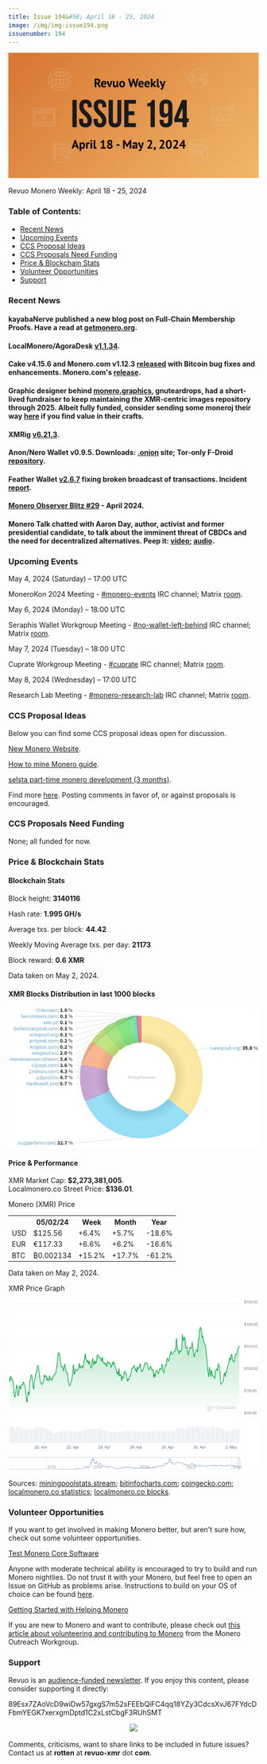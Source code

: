 ```yaml
---
title: Issue 194&#58; April 18 - 25, 2024
image: /img/img-issue194.png
issuenumber: 194
---
```

[<img src="/img/img-issue194.png" alt="Revuo Monero Weekly #194 Slide" class="img-lead">](/issue-194.html)

<p class="text-lead">Revuo Monero Weekly: April 18 - 25, 2024</p>
<!--more-->

<h3>Table of Contents:</h3>
<ul class="contents">
    <li><a href="#news">Recent News</a></li>
    <li><a href="#events">Upcoming Events</a></li>
    <li><a href="#ideas">CCS Proposal Ideas</a></li>
    <li><a href="#proposals">CCS Proposals Need Funding</a></li>
    <li><a href="#stats">Price & Blockchain Stats</a></li>
    <li><a href="#volunteer">Volunteer Opportunities</a></li>
    <li><a href="#support">Support</a></li>
</ul>

<h3 id="news">Recent News</h3>

<div class="newsbyte">
    <h4>kayabaNerve published a new blog post on Full-Chain Membership Proofs. Have a read at <a href="https://web.getmonero.org/2024/04/27/fcmps.html" target="_blank">getmonero.org</a>.</h4>
</div>

<div class="newsbyte">
    <h4>LocalMonero/AgoraDesk <a href="https://github.com/AgoraDesk-LocalMonero/agoradesk-app-foss/releases/tag/v1.1.34" target="_blank">v1.1.34</a>.</h4>
</div>

<div class="newsbyte">
    <h4>Cake v4.15.6 and Monero.com v1.12.3 <a href="https://github.com/cake-tech/cake_wallet/releases/tag/v4.15.6" target="_blank">released</a> with Bitcoin bug fixes and enhancements. Monero.com's <a href="https://github.com/cake-tech/cake_wallet/releases/tag/v4.15.5" target="_blank">release</a>.</h4>
</div>

<div class="newsbyte">
    <h4>Graphic designer behind <a href="https://monero.graphics/" target="_blank">monero.graphics</a>, gnuteardrops, had a short-lived fundraiser to keep maintaining the XMR-centric images repository through 2025. Albeit fully funded, consider sending some moneroj their way <a href="https://monero.graphics/about#help" target="_blank">here</a> if you find value in their crafts.</h4>
</div>

<div class="newsbyte">
    <h4>XMRig <a href="https://github.com/xmrig/xmrig/releases/tag/v6.21.3" target="_blank">v6.21.3</a>.</h4>
</div>

<div class="newsbyte">
    <h4>Anon/Nero Wallet v0.9.5. Downloads: <a href="http://anonero5wmhraxqsvzq2ncgptq6gq45qoto6fnkfwughfl4gbt44swad.onion/#download" target="_blank">.onion</a> site; Tor-only F-Droid <a href="http://anonero5wmhraxqsvzq2ncgptq6gq45qoto6fnkfwughfl4gbt44swad.onion/fdroid/repo/" target="_blank"> repository</a>.</h4>
</div>

<div class="newsbyte">
    <h4>Feather Wallet <a href="https://featherwallet.org/download/" target="_blank">v2.6.7</a> fixing broken broadcast of transactions. Incident <a href="https://featherwallet.org/changelog/#Incident%20report:%20Denial-of-Service%20(28%20April%202024)" target="_blank">report</a>.</h4>
</div>

<div class="newsbyte">
    <h4><a href="https://monero.observer/monero-observer-blitz-april-2024/" target="_blank">Monero Observer Blitz #29</a> - April 2024.</h4>
</div>

<div class="newsbyte">
    <h4>Monero Talk chatted with Aaron Day, author, activist and former presidential candidate, to talk about the imminent threat of CBDCs and the need for decentralized alternatives. Peep it: <a href="https://iteroni.com/watch?v=M1cy7opc6To" target="_blank">video</a>; <a href="https://www.monerotalk.live/the-imminent-threat-of-cbdcs-aaron-day-309" target="_blank">audio</a>.</h4>
</div>

<h3 id="events">Upcoming Events</h3>

<div class="event">
    <p class="date" markdown="1">May 4, 2024 (Saturday) – 17:00 UTC</p>
    <p markdown="1">MoneroKon 2024 Meeting - <a href="irc://irc.libera.chat/#monero-events" target="_blank">#monero-events</a> IRC channel; Matrix <a href="https://matrix.to/#/#monero-events:monero.social" target="_blank">room</a>.</p>
</div>

<div class="event">
    <p class="date" markdown="1">May 6, 2024 (Monday) – 18:00 UTC</p>
    <p markdown="1">Seraphis Wallet Workgroup Meeting - <a href="irc://irc.libera.chat/#no-wallet-left-behind" target="_blank">#no-wallet-left-behind</a> IRC channel; Matrix <a href="https://matrix.to/#/#no-wallet-left-behind:monero.social" target="_blank">room</a>.</p>
</div>

<div class="event">
    <p class="date" markdown="1">May 7, 2024 (Tuesday) – 18:00 UTC</p>
    <p markdown="1">Cuprate Workgroup Meeting - <a href="irc://irc.libera.chat/#cuprate" target="_blank">#cuprate</a> IRC channel; Matrix <a href="https://matrix.to/#/#cuprate:monero.social" target="_blank">room</a>.</p>
</div>

<div class="event">
    <p class="date" markdown="1">May 8, 2024 (Wednesday) – 17:00 UTC</p>
    <p markdown="1">Research Lab Meeting - <a href="irc://irc.libera.chat/#monero-research-lab" target="_blank">#monero-research-lab</a> IRC channel; Matrix <a href="https://matrix.to/#/#monero-research-lab:monero.social" target="_blank">room</a>.</p>
</div>

<h3 id="ideas">CCS Proposal Ideas</h3>

<p>Below you can find some CCS proposal ideas open for discussion.</p>

<div class="proposal">
<p><a href="https://repo.getmonero.org/monero-project/ccs-proposals/-/merge_requests/450" target="_blank">New Monero Website</a>.</p>
</div>

<div class="proposal">
<p><a href="https://repo.getmonero.org/monero-project/ccs-proposals/-/merge_requests/451" target="_blank">How to mine Monero guide</a>.</p>
</div>

<div class="proposal">
<p><a href="https://repo.getmonero.org/monero-project/ccs-proposals/-/merge_requests/452" target="_blank">selsta part-time monero development (3 months)</a>.</p>
</div>

<div class="proposal">
<p>Find more <a href="https://ccs.getmonero.org/ideas/" target="_blank">here</a>. Posting comments in favor of, or against proposals is encouraged.</p>
</div>

<h3 id="proposals">CCS Proposals Need Funding</h3>

<p>None; all funded for now.</p>

<h3 id="stats">Price & Blockchain Stats</h3>

<h4 class="stat">Blockchain Stats</h4>

<div class="bcstats">
    <p>Block height: <b>3140116</b></p>
    <p>Hash rate: <b>1.995 GH/s</b></p>
    <p>Average txs. per block: <b>44.42</b></p>
    <p>Weekly Moving Average txs. per day: <b>21173</b></p>
    <p>Block reward: <b>0.6 XMR</b></p>
</div>
<p class="note">Data taken on May 2, 2024.</p>

<h4 class="stat">XMR Blocks Distribution in last 1000 blocks</h4>
<p><img src="/img/hashrate-pool-distribution-050211.png" alt="Hashrate Pool Distribution Pie Chart"/></p>

<h4 class="stat" id="price-stat">Price & Performance</h4>

<div class="price-intro">XMR Market Cap: <b>$2,273,381,005</b>.<br/>Localmonero.co Street Price: <b>$136.01</b>.</div>

<p class="table-title">Monero (XMR) Price</p>
<table class="price-table">
  <tr class="row1">
    <th></th>
    <th>05/02/24</th>
    <th>Week</th>
    <th>Month</th>
    <th>Year</th>
  </tr>
  <tr>
    <td data-th="XMR to">USD</td>
    <td data-th="05/02/24">$125.56</td>
    <td data-th="Week" class="green">+6.4%</td>
    <td data-th="Month" class="green">+5.7%</td>
    <td data-th="Year" class="red">-18.6%</td>
  </tr>
  <tr class="row3">
    <td data-th="XMR to">EUR</td>
    <td data-th="05/02/24">€117.33</td>
    <td data-th="Week" class="green">+6.6%</td>
    <td data-th="Month" class="green">+6.2%</td>
    <td data-th="Year" class="red">-16.6%</td>
  </tr>
  <tr>
    <td data-th="XMR to">BTC</td>
    <td data-th="05/02/24">₿0.002134</td>
    <td data-th="Week" class="green">+15.2%</td>
    <td data-th="Month" class="green">+17.7%</td>
    <td data-th="Year" class="red">-61.2%</td>
  </tr>
</table>
<p class="note">Data taken on May 2, 2024.</p>

<p class="table-title">XMR Price Graph</p>

![XMR Price Graph 04/18/24-05/02/24](/img/weekly-chart-050211.png "XMR Price Graph 04/18/24-05/02/24")

Sources: <a href="https://miningpoolstats.stream/monero" target="_blank">miningpoolstats.stream</a>; <a href="https://bitinfocharts.com/monero/" target="_blank">bitinfocharts.com</a>; <a href="https://www.coingecko.com/en/coins/monero" target="_blank">coingecko.com</a>; <a href="https://localmonero.co/statistics" target="_blank">localmonero.co statistics</a>; <a href="https://localmonero.co/blocks" target="_blank">localmonero.co blocks</a>.

<h3 id="volunteer">Volunteer Opportunities</h3>

<p>If you want to get involved in making Monero better, but aren't sure how, check out some volunteer opportunities.</p>

<div class="newsbyte">
    <p class="date"><a href="https://github.com/monero-project/monero" target="_blank">Test Monero Core Software</a></p>
    <p>Anyone with moderate technical ability is encouraged to try to build and run Monero nightlies. Do not trust it with your Monero, but feel free to open an Issue on GitHub as problems arise. Instructions to build on your OS of choice can be found <a href="https://github.com/monero-project/monero#compiling-monero-from-source" target="_blank">here</a>. </p>
</div>

<div class="newsbyte">
    <p class="date"><a href="https://github.com/monero-project/monero" target="_blank">Getting Started with Helping Monero</a></p>
    <p>If you are new to Monero and want to contribute, please check out <a href="https://web.archive.org/web/20200805013127/https://www.monerooutreach.org/stories/getting-started-helping-monero.html" target="_blank">this article about volunteering and contributing to Monero</a> from the Monero Outreach Workgroup. </p>
</div>

<h3 id="support">Support</h3>

<p markdown="1">Revuo is an <a href="https://revuo-xmr.com/support/">audience-funded newsletter</a>. If you enjoy this content, please consider supporting it directly:</p>

<p class="address" markdown="1">89Esx7ZAoVcD9wiDw57gxgS7m52sFEEbQiFC4qq18YZy3CdcsXvJ67FYdcDFbmYEGK7xerxgmDptd1C2xLstCbgF3RUhSMT</p>

<p><center><a href="monero:89Esx7ZAoVcD9wiDw57gxgS7m52sFEEbQiFC4qq18YZy3CdcsXvJ67FYdcDFbmYEGK7xerxgmDptd1C2xLstCbgF3RUhSMT" class="qr"><img src="/img/donate-monero.jpg" style="max-width: 200px;"/></a></center></p>

Comments, criticisms, want to share links to be included in future issues? Contact us at **rotten** at **revuo-xmr** dot **com**.
